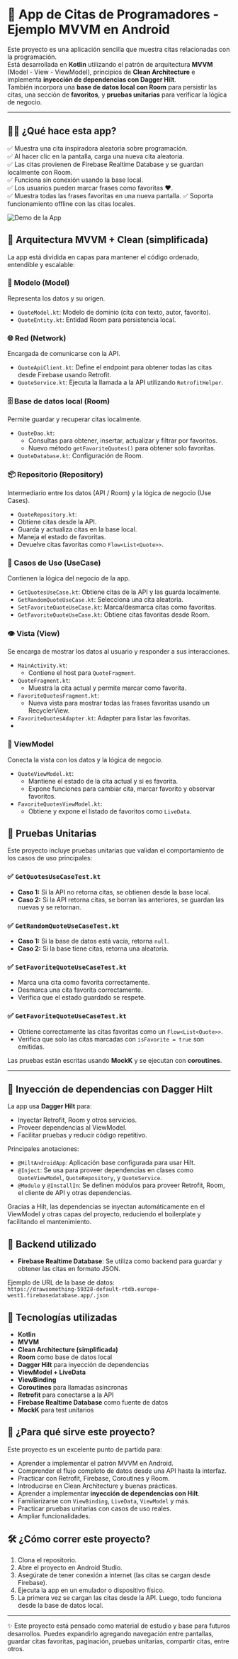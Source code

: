 # 📱 App de Citas de Programadores - Ejemplo MVVM en Android

Este proyecto es una aplicación sencilla que muestra citas relacionadas con la programación.  
Está desarrollada en **Kotlin** utilizando el patrón de arquitectura **MVVM** (Model - View - ViewModel), principios de **Clean Architecture** e implementa **inyección de dependencias con Dagger Hilt**.  
También incorpora una **base de datos local con Room** para persistir las citas, una sección de **favoritos**, y **pruebas unitarias** para verificar la lógica de negocio.

---

## 👩‍🏫 ¿Qué hace esta app?

✅ Muestra una cita inspiradora aleatoria sobre programación.  
✅ Al hacer clic en la pantalla, carga una nueva cita aleatoria.  
✅ Las citas provienen de Firebase Realtime Database y se guardan localmente con Room.  
✅ Funciona sin conexión usando la base local.  
✅ Los usuarios pueden marcar frases como favoritas ❤️.  
✅ Muestra todas las frases favoritas en una nueva pantalla.
✅ Soporta funcionamiento offline con las citas locales.

![Demo de la App](assets/demo.gif)

## 🧠 Arquitectura MVVM + Clean (simplificada)

La app está dividida en capas para mantener el código ordenado, entendible y escalable:

### 🧱 Modelo (Model)
Representa los datos y su origen.

- `QuoteModel.kt`: Modelo de dominio (cita con texto,  autor, favorito).
- `QuoteEntity.kt`: Entidad Room para persistencia local.

### 🌐 Red (Network)
Encargada de comunicarse con la API.

- `QuoteApiClient.kt`: Define el endpoint para obtener todas las citas desde Firebase usando Retrofit.
- `QuoteService.kt`: Ejecuta la llamada a la API utilizando `RetrofitHelper`.

### 🗄️ Base de datos local (Room)
Permite guardar y recuperar citas localmente.

- `QuoteDao.kt`:
  - Consultas para obtener, insertar, actualizar y filtrar por favoritos.
  - Nuevo método `getFavoriteQuotes()` para obtener solo favoritas.
- `QuoteDatabase.kt`: Configuración de Room.

### 📦 Repositorio (Repository)
Intermediario entre los datos (API / Room) y la lógica de negocio (Use Cases).

-  `QuoteRepository.kt`:
- Obtiene citas desde la API.
- Guarda y actualiza citas en la base local.
- Maneja el estado de favoritas.
- Devuelve citas favoritas como `Flow<List<Quote>>`.

### 🎯 Casos de Uso (UseCase)
Contienen la lógica del negocio de la app.

- `GetQuotesUseCase.kt`: Obtiene citas de la API y las guarda localmente.
- `GetRandomQuoteUseCase.kt`: Selecciona una cita aleatoria.
- `SetFavoriteQuoteUseCase.kt`: Marca/desmarca citas como favoritas.
- `GetFavoriteQuoteUseCase.kt`: Obtiene citas favoritas desde Room.

### 👁️ Vista (View)
Se encarga de mostrar los datos al usuario y responder a sus interacciones.

- `MainActivity.kt`:
  - Contiene el host para `QuoteFragment`.
- `QuoteFragment.kt`:
  - Muestra la cita actual y permite marcar como favorita.
- `FavoriteQuotesFragment.kt`:
  - Nueva vista para mostrar todas las frases favoritas usando un RecyclerView.
- `FavoriteQuotesAdapter.kt`: Adapter para listar las favoritas.
- 
### 🧠 ViewModel
Conecta la vista con los datos y la lógica de negocio.

- `QuoteViewModel.kt`:
  - Mantiene el estado de la cita actual y si es favorita.
  - Expone funciones para cambiar cita, marcar favorito y observar favoritos.
- `FavoriteQuotesViewModel.kt`:
  - Obtiene y expone el listado de favoritos como `LiveData`.
  
## 🧪 Pruebas Unitarias

Este proyecto incluye pruebas unitarias que validan el comportamiento de los casos de uso principales:

### ✅ `GetQuotesUseCaseTest.kt`

- **Caso 1:** Si la API no retorna citas, se obtienen desde la base local.
- **Caso 2:** Si la API retorna citas, se borran las anteriores, se guardan las nuevas y se retornan.

### ✅ `GetRandomQuoteUseCaseTest.kt`

- **Caso 1:** Si la base de datos está vacía, retorna `null`.
- **Caso 2:** Si la base tiene citas, retorna una aleatoria.

### ✅ `SetFavoriteQuoteUseCaseTest.kt`

- Marca una cita como favorita correctamente.
- Desmarca una cita favorita correctamente.
- Verifica que el estado guardado se respete.

### ✅ `GetFavoriteQuoteUseCaseTest.kt`
- Obtiene correctamente las citas favoritas como un `Flow<List<Quote>>`.
- Verifica que solo las citas marcadas con `isFavorite = true` son emitidas.

Las pruebas están escritas usando **MockK** y se ejecutan con **coroutines**.

---
## 🧩 Inyección de dependencias con Dagger Hilt

La app usa **Dagger Hilt** para:
- Inyectar Retrofit, Room y otros servicios.
- Proveer dependencias al ViewModel.
- Facilitar pruebas y reducir código repetitivo.

Principales anotaciones:
- `@HiltAndroidApp`: Aplicación base configurada para usar Hilt.
- `@Inject`: Se usa para proveer dependencias en clases como `QuoteViewModel`, `QuoteRepository`, y `QuoteService`.
- `@Module` y `@InstallIn`: Se definen módulos para proveer Retrofit, Room, el cliente de API y otras dependencias.

Gracias a Hilt, las dependencias se inyectan automáticamente en el ViewModel y otras capas del proyecto, reduciendo el boilerplate y facilitando el mantenimiento.

## 📡 Backend utilizado

- **Firebase Realtime Database**: Se utiliza como backend para guardar y obtener las citas en formato JSON.

Ejemplo de URL de la base de datos:  
`https://drawsomething-59328-default-rtdb.europe-west1.firebasedatabase.app/.json`

## 🧰 Tecnologías utilizadas

- **Kotlin**
- **MVVM**
- **Clean Architecture (simplificada)**
- **Room** como base de datos local
- **Dagger Hilt** para inyección de dependencias
- **ViewModel + LiveData**
- **ViewBinding**
- **Coroutines** para llamadas asíncronas
- **Retrofit** para conectarse a la API
- **Firebase Realtime Database** como fuente de datos
- **MockK** para test unitarios

## 📖 ¿Para qué sirve este proyecto?

Este proyecto es un excelente punto de partida para:

- Aprender a implementar el patrón MVVM en Android.
- Comprender el flujo completo de datos desde una API hasta la interfaz.
- Practicar con Retrofit, Firebase, Coroutines y Room.
- Introducirse en Clean Architecture y buenas prácticas.
- Aprender a implementar **inyección de dependencias con Hilt**.
- Familiarizarse con `ViewBinding`, `LiveData`, `ViewModel` y más.
- Practicar pruebas unitarias con casos de uso reales.
- Ampliar funcionalidades.

## 🛠️ ¿Cómo correr este proyecto?

1. Clona el repositorio.
2. Abre el proyecto en Android Studio.
3. Asegúrate de tener conexión a internet (las citas se cargan desde Firebase).
4. Ejecuta la app en un emulador o dispositivo físico.
5. La primera vez se cargan las citas desde la API. Luego, todo funciona desde la base de datos local.

---

✨ Este proyecto está pensado como material de estudio y base para futuros desarrollos. Puedes expandirlo agregando navegación entre pantallas, guardar citas favoritas, paginación, pruebas unitarias, compartir citas, entre otros.
